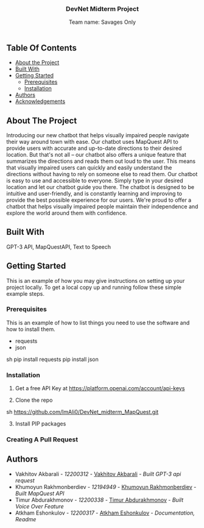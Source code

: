 <br/>
<p align="center">
  

  <h3 align="center">DevNet Midterm Project</h3>

  <p align="center">
    Team name: Savages Only
    <br/>
    <br/>
  </p>
</p>



## Table Of Contents

* [About the Project](#about-the-project)
* [Built With](#built-with)
* [Getting Started](#getting-started)
  * [Prerequisites](#prerequisites)
  * [Installation](#installation)
* [Authors](#authors)
* [Acknowledgements](#acknowledgements)

## About The Project

Introducing our new chatbot that helps visually impaired people navigate their way around town with ease. Our chatbot uses MapQuest API to provide users with accurate and up-to-date directions to their desired location. But that's not all – our chatbot also offers a unique feature that summarizes the directions and reads them out loud to the user. This means that visually impaired users can quickly and easily understand the directions without having to rely on someone else to read them. Our chatbot is easy to use and accessible to everyone. Simply type in your desired location and let our chatbot guide you there. The chatbot is designed to be intuitive and user-friendly, and is constantly learning and improving to provide the best possible experience for our users. We're proud to offer a chatbot that helps visually impaired people maintain their independence and explore the world around them with confidence.


## Built With

GPT-3 API, MapQuestAPI, Text to Speech

## Getting Started

This is an example of how you may give instructions on setting up your project locally.
To get a local copy up and running follow these simple example steps.

### Prerequisites

This is an example of how to list things you need to use the software and how to install them.

* requests
* json 

sh
pip install requests
pip install json


### Installation

1. Get a free API Key at https://platform.openai.com/account/api-keys 

2. Clone the repo

sh
https://github.com/ImAli0/DevNet_midterm_MapQuest.git


3. Install PIP packages

### Creating A Pull Request



## Authors

* Vakhitov Akbarali - *12200312* - [Vakhitov Akbarali](https://github.com/ImAli0) - *Built GPT-3 api request*
* Khumoyun Rakhmonberdiev - *12194949* - [Khumoyun Rakhmonberdiev](https://github.com/khumoyun-eddie) - *Built MapQuest API*
* Timur Abdurakhmonov - *12200338* - [Timur Abdurakhmonov](https://github.com/tim-fihost) - *Built Voice Over Feature*
* Atkham Eshonkulov - *12200317* - [Atkham Eshonkulov](https://github.com/hajime-8123) - *Documentation, Readme*
